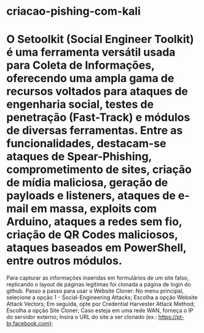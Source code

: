 # criacao-pishing-com-kali
# O Setoolkit (Social Engineer Toolkit) é uma ferramenta versátil usada para Coleta de Informações, oferecendo uma ampla gama de recursos voltados para ataques de engenharia social, testes de penetração (Fast-Track) e módulos de diversas ferramentas. Entre as funcionalidades, destacam-se ataques de Spear-Phishing, comprometimento de sites, criação de mídia maliciosa, geração de payloads e listeners, ataques de e-mail em massa, exploits com Arduino, ataques a redes sem fio, criação de QR Codes maliciosos, ataques baseados em PowerShell, entre outros módulos.
Para capturar as informações inseridas em formulários de um site falso, replicando o layout de páginas legítimas foi clonada a página de login do github.
Passo a passo para usar o Website Cloner:
No menu principal, selecione a opção
1 - Social-Engineering Attacks;
Escolha a opção Website Attack Vectors;
Em seguida, opte por Credential Harvester Attack Method;
Escolha a opção Site Cloner;
Caso esteja em uma rede WAN, forneça o IP do servidor externo;
Insira o URL do site a ser clonado (ex.: https://pt-br.facebook.com);
